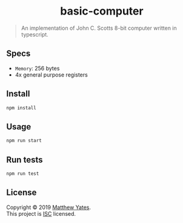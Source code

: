 <h1 align="center">basic-computer</h1>
<!-- <p>
  <img alt="Version" src="https://img.shields.io/badge/version-1.0.0-blue.svg?cacheSeconds=2592000" />
  <a href="https://github.com/M-C-Yates/basic-computer#readme" target="_blank">
    <img alt="Documentation" src="https://img.shields.io/badge/documentation-yes-brightgreen.svg" />
  </a>
  <a href="https://github.com/M-C-Yates/basic-computer/graphs/commit-activity" target="_blank">
    <img alt="Maintenance" src="https://img.shields.io/badge/Maintained%3F-yes-green.svg" />
  </a>
  <a href="https://github.com/M-C-Yates/basic-computer/blob/master/LICENSE" target="_blank">
    <img alt="License: ISC" src="https://img.shields.io/github/license/M-C-Yates/basic-computer" />
  </a>
</p> -->

> An implementation of John C. Scotts 8-bit computer written in typescript.

## Specs

- `Memory`: 256 bytes
- 4x general purpose registers

## Install

```sh
npm install
```

## Usage

```sh
npm run start
```

## Run tests

```sh
npm run test
```

## License

Copyright © 2019 [Matthew Yates](https://github.com/M-C-Yates).<br />
This project is [ISC](https://github.com/M-C-Yates/basic-computer/blob/master/LICENSE) licensed.
